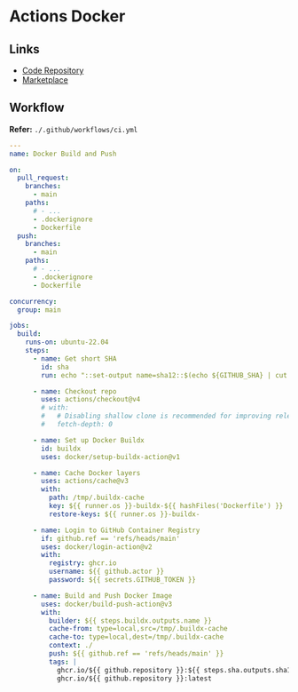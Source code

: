 # Actions Docker

<!--
Matrix Example

https://github.com/jauderho/dockerfiles/blob/63a6a3228e1b32e6c7cb972a32a5f81f554e5031/.github/workflows/ansible.yml

https://evilmartians.com/chronicles/build-images-on-github-actions-with-docker-layer-caching
-->

## Links

- [Code Repository](https://github.com/docker/build-push-action)
- [Marketplace](https://github.com/marketplace/actions/build-and-push-docker-images)

## Workflow

**Refer:** `./.github/workflows/ci.yml`

```yml
---
name: Docker Build and Push

on:
  pull_request:
    branches:
      - main
    paths:
      # - ...
      - .dockerignore
      - Dockerfile
  push:
    branches:
      - main
    paths:
      # - ...
      - .dockerignore
      - Dockerfile

concurrency:
  group: main

jobs:
  build:
    runs-on: ubuntu-22.04
    steps:
      - name: Get short SHA
        id: sha
        run: echo "::set-output name=sha12::$(echo ${GITHUB_SHA} | cut -c 1-12)"

      - name: Checkout repo
        uses: actions/checkout@v4
        # with:
        #   # Disabling shallow clone is recommended for improving relevancy of reporting
        #   fetch-depth: 0

      - name: Set up Docker Buildx
        id: buildx
        uses: docker/setup-buildx-action@v1

      - name: Cache Docker layers
        uses: actions/cache@v3
        with:
          path: /tmp/.buildx-cache
          key: ${{ runner.os }}-buildx-${{ hashFiles('Dockerfile') }}
          restore-keys: ${{ runner.os }}-buildx-

      - name: Login to GitHub Container Registry
        if: github.ref == 'refs/heads/main'
        uses: docker/login-action@v2
        with:
          registry: ghcr.io
          username: ${{ github.actor }}
          password: ${{ secrets.GITHUB_TOKEN }}

      - name: Build and Push Docker Image
        uses: docker/build-push-action@v3
        with:
          builder: ${{ steps.buildx.outputs.name }}
          cache-from: type=local,src=/tmp/.buildx-cache
          cache-to: type=local,dest=/tmp/.buildx-cache
          context: ./
          push: ${{ github.ref == 'refs/heads/main' }}
          tags: |
            ghcr.io/${{ github.repository }}:${{ steps.sha.outputs.sha12 }}
            ghcr.io/${{ github.repository }}:latest
```
